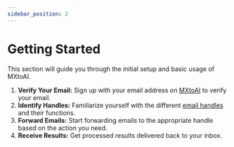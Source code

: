 ```yaml
---
sidebar_position: 2
---
```


# Getting Started

This section will guide you through the initial setup and basic usage of MXtoAI.

1.  **Verify Your Email:** Sign up with your email address on [MXtoAI](https://www.mxtoai.com) to verify your email.
2.  **Identify Handles:** Familiarize yourself with the different [email handles](https://www.mxtoai.com/#usecases) and their functions.
3.  **Forward Emails:** Start forwarding emails to the appropriate handle based on the action you need.
4.  **Receive Results:** Get processed results delivered back to your inbox. 